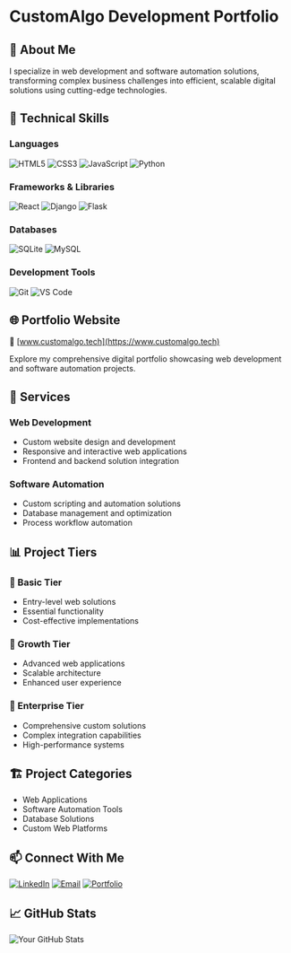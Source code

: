 # CustomAlgo Development Portfolio

## 👋 About Me
I specialize in web development and software automation solutions, transforming complex business challenges into efficient, scalable digital solutions using cutting-edge technologies.

## 🚀 Technical Skills
### Languages
![HTML5](https://img.shields.io/badge/HTML5-E34F26?style=for-the-badge&logo=html5&logoColor=white)
![CSS3](https://img.shields.io/badge/CSS3-1572B6?style=for-the-badge&logo=css3&logoColor=white)
![JavaScript](https://img.shields.io/badge/JavaScript-F7DF1E?style=for-the-badge&logo=javascript&logoColor=black)
![Python](https://img.shields.io/badge/Python-3776AB?style=for-the-badge&logo=python&logoColor=white)

### Frameworks & Libraries
![React](https://img.shields.io/badge/React-20232A?style=for-the-badge&logo=react&logoColor=61DAFB)
![Django](https://img.shields.io/badge/Django-092E20?style=for-the-badge&logo=django&logoColor=white)
![Flask](https://img.shields.io/badge/Flask-000000?style=for-the-badge&logo=flask&logoColor=white)

### Databases
![SQLite](https://img.shields.io/badge/SQLite-07405E?style=for-the-badge&logo=sqlite&logoColor=white)
![MySQL](https://img.shields.io/badge/MySQL-00000F?style=for-the-badge&logo=mysql&logoColor=white)

### Development Tools
![Git](https://img.shields.io/badge/Git-F05032?style=for-the-badge&logo=git&logoColor=white)
![VS Code](https://img.shields.io/badge/Visual_Studio_Code-0078D4?style=for-the-badge&logo=visual%20studio%20code&logoColor=white)

## 🌐 Portfolio Website
🔗 [www.customalgo.tech](https://www.customalgo.tech)

Explore my comprehensive digital portfolio showcasing web development and software automation projects.

## 🎯 Services
### Web Development
- Custom website design and development
- Responsive and interactive web applications
- Frontend and backend solution integration

### Software Automation
- Custom scripting and automation solutions
- Database management and optimization
- Process workflow automation

## 📊 Project Tiers
### 🔹 Basic Tier
- Entry-level web solutions
- Essential functionality
- Cost-effective implementations

### 🔹 Growth Tier
- Advanced web applications
- Scalable architecture
- Enhanced user experience

### 🔹 Enterprise Tier
- Comprehensive custom solutions
- Complex integration capabilities
- High-performance systems

## 🏗️ Project Categories
- Web Applications
- Software Automation Tools
- Database Solutions
- Custom Web Platforms

## 📫 Connect With Me
[![LinkedIn](https://img.shields.io/badge/LinkedIn-0077B5?style=for-the-badge&logo=linkedin&logoColor=white)](https://www.linkedin.com/in/tanuifrank/)
[![Email](https://img.shields.io/badge/Email-D14836?style=for-the-badge&logo=gmail&logoColor=white)](mailto:algocustoms@gmail.com)
[![Portfolio](https://img.shields.io/badge/Website-000000?style=for-the-badge&logo=About.me&logoColor=white)](https://www.customalgo.tech)

## 📈 GitHub Stats
![Your GitHub Stats](https://github-readme-stats.vercel.app/api?username=https://github.com/franksavvy-arch&show_icons=true&theme=radical)